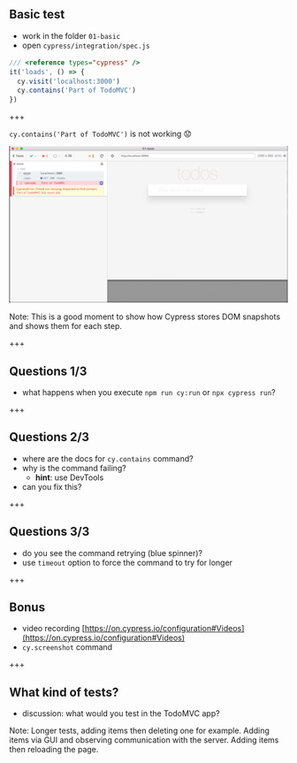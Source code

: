 ## Basic test

- work in the folder `01-basic`
- open `cypress/integration/spec.js`

```js
/// <reference types="cypress" />
it('loads', () => {
  cy.visit('localhost:3000')
  cy.contains('Part of TodoMVC')
})
```

+++

`cy.contains('Part of TodoMVC')` is not working 😟

![Fails to find text](img/fails-to-find-text.png)

Note:
This is a good moment to show how Cypress stores DOM snapshots and shows them for each step.

+++

## Questions 1/3

- what happens when you execute `npm run cy:run` or `npx cypress run`?

+++

## Questions 2/3

- where are the docs for `cy.contains` command?
- why is the command failing?
  - **hint**: use DevTools
- can you fix this?

+++

## Questions 3/3

- do you see the command retrying (blue spinner)?
- use `timeout` option to force the command to try for longer

+++

## Bonus

- video recording [https://on.cypress.io/configuration#Videos](https://on.cypress.io/configuration#Videos)
- `cy.screenshot` command

+++

## What kind of tests?

- discussion: what would you test in the TodoMVC app?

Note:
Longer tests, adding items then deleting one for example. Adding items via GUI and observing communication with the server. Adding items then reloading the page.
